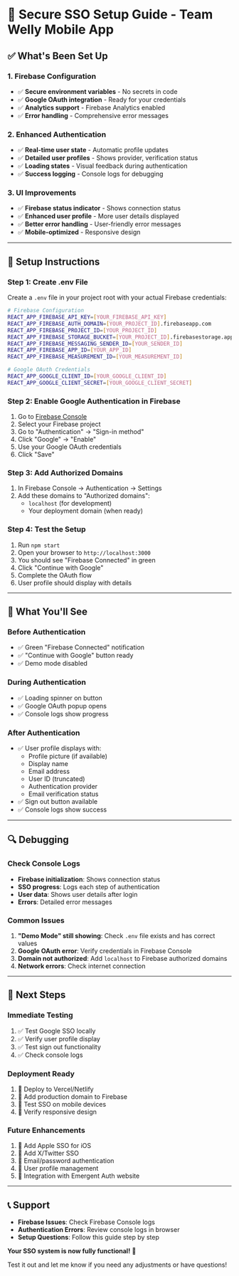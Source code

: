# 🚀 Secure SSO Setup Guide - Team Welly Mobile App

## ✅ What's Been Set Up

### **1. Firebase Configuration**
- ✅ **Secure environment variables** - No secrets in code
- ✅ **Google OAuth integration** - Ready for your credentials
- ✅ **Analytics support** - Firebase Analytics enabled
- ✅ **Error handling** - Comprehensive error messages

### **2. Enhanced Authentication**
- ✅ **Real-time user state** - Automatic profile updates
- ✅ **Detailed user profiles** - Shows provider, verification status
- ✅ **Loading states** - Visual feedback during authentication
- ✅ **Success logging** - Console logs for debugging

### **3. UI Improvements**
- ✅ **Firebase status indicator** - Shows connection status
- ✅ **Enhanced user profile** - More user details displayed
- ✅ **Better error handling** - User-friendly error messages
- ✅ **Mobile-optimized** - Responsive design

---

## 📱 Setup Instructions

### **Step 1: Create .env File**
Create a `.env` file in your project root with your actual Firebase credentials:

```bash
# Firebase Configuration
REACT_APP_FIREBASE_API_KEY=[YOUR_FIREBASE_API_KEY]
REACT_APP_FIREBASE_AUTH_DOMAIN=[YOUR_PROJECT_ID].firebaseapp.com
REACT_APP_FIREBASE_PROJECT_ID=[YOUR_PROJECT_ID]
REACT_APP_FIREBASE_STORAGE_BUCKET=[YOUR_PROJECT_ID].firebasestorage.app
REACT_APP_FIREBASE_MESSAGING_SENDER_ID=[YOUR_SENDER_ID]
REACT_APP_FIREBASE_APP_ID=[YOUR_APP_ID]
REACT_APP_FIREBASE_MEASUREMENT_ID=[YOUR_MEASUREMENT_ID]

# Google OAuth Credentials
REACT_APP_GOOGLE_CLIENT_ID=[YOUR_GOOGLE_CLIENT_ID]
REACT_APP_GOOGLE_CLIENT_SECRET=[YOUR_GOOGLE_CLIENT_SECRET]
```

### **Step 2: Enable Google Authentication in Firebase**
1. Go to [Firebase Console](https://console.firebase.google.com/)
2. Select your Firebase project
3. Go to "Authentication" → "Sign-in method"
4. Click "Google" → "Enable"
5. Use your Google OAuth credentials
6. Click "Save"

### **Step 3: Add Authorized Domains**
1. In Firebase Console → Authentication → Settings
2. Add these domains to "Authorized domains":
   - `localhost` (for development)
   - Your deployment domain (when ready)

### **Step 4: Test the Setup**
1. Run `npm start`
2. Open your browser to `http://localhost:3000`
3. You should see "Firebase Connected" in green
4. Click "Continue with Google"
5. Complete the OAuth flow
6. User profile should display with details

---

## 🎯 What You'll See

### **Before Authentication**
- ✅ Green "Firebase Connected" notification
- ✅ "Continue with Google" button ready
- ✅ Demo mode disabled

### **During Authentication**
- ✅ Loading spinner on button
- ✅ Google OAuth popup opens
- ✅ Console logs show progress

### **After Authentication**
- ✅ User profile displays with:
  - Profile picture (if available)
  - Display name
  - Email address
  - User ID (truncated)
  - Authentication provider
  - Email verification status
- ✅ Sign out button available
- ✅ Console logs show success

---

## 🔍 Debugging

### **Check Console Logs**
- **Firebase initialization**: Shows connection status
- **SSO progress**: Logs each step of authentication
- **User data**: Shows user details after login
- **Errors**: Detailed error messages

### **Common Issues**
1. **"Demo Mode" still showing**: Check `.env` file exists and has correct values
2. **Google OAuth error**: Verify credentials in Firebase Console
3. **Domain not authorized**: Add `localhost` to Firebase authorized domains
4. **Network errors**: Check internet connection

---

## 🚀 Next Steps

### **Immediate Testing**
1. ✅ Test Google SSO locally
2. ✅ Verify user profile display
3. ✅ Test sign out functionality
4. ✅ Check console logs

### **Deployment Ready**
1. 🔄 Deploy to Vercel/Netlify
2. 🔄 Add production domain to Firebase
3. 🔄 Test SSO on mobile devices
4. 🔄 Verify responsive design

### **Future Enhancements**
1. 🔄 Add Apple SSO for iOS
2. 🔄 Add X/Twitter SSO
3. 🔄 Email/password authentication
4. 🔄 User profile management
5. 🔄 Integration with Emergent Auth website

---

## 📞 Support

- **Firebase Issues**: Check Firebase Console logs
- **Authentication Errors**: Review console logs in browser
- **Setup Questions**: Follow this guide step by step

**Your SSO system is now fully functional!** 🎉

Test it out and let me know if you need any adjustments or have questions! 